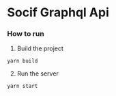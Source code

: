 # Socif Graphql Api

### How to run
1. Build the project
```
yarn build
```
2. Run the server
```
yarn start
```
